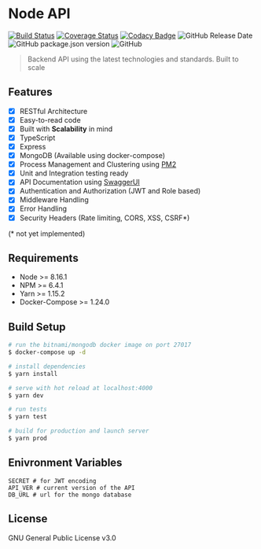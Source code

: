 # Node API

[![Build Status](https://travis-ci.org/x249/node-api.svg?branch=master)](https://travis-ci.org/x249/node-api)
[![Coverage Status](https://coveralls.io/repos/github/x249/node-api/badge.svg?branch=master)](https://coveralls.io/github/x249/node-api?branch=master)
[![Codacy Badge](https://api.codacy.com/project/badge/Grade/9aca11d1b2f94ec0a36efcb9c4b67d00)](https://www.codacy.com/manual/phr3nzy/node-api?utm_source=github.com&amp;utm_medium=referral&amp;utm_content=x249/node-api&amp;utm_campaign=Badge_Grade)
![GitHub Release Date](https://img.shields.io/github/release-date/x249/node-api.svg?style=flat-square)
![GitHub package.json version](https://img.shields.io/github/package-json/v/x249/node-api.svg?style=flat-square)
![GitHub](https://img.shields.io/github/license/x249/node-api.svg)

> Backend API using the latest technologies and standards. Built to scale

## Features

-   [x] RESTful Architecture
-   [x] Easy-to-read code
-   [x] Built with **Scalability** in mind
-   [x] TypeScript
-   [x] Express
-   [x] MongoDB (Available using docker-compose)
-   [x] Process Management and Clustering using [PM2](http://pm2.keymetrics.io/)
-   [x] Unit and Integration testing ready
-   [x] API Documentation using [SwaggerUI](https://swagger.io/tools/swagger-ui/)
-   [x] Authentication and Authorization (JWT and Role based)
-   [x] Middleware Handling
-   [x] Error Handling
-   [x] Security Headers (Rate limiting, CORS, XSS, CSRF\*)

(\* not yet implemented)

## Requirements

-   Node >= 8.16.1
-   NPM >= 6.4.1
-   Yarn >= 1.15.2
-   Docker-Compose >= 1.24.0

## Build Setup

```bash
# run the bitnami/mongodb docker image on port 27017
$ docker-compose up -d

# install dependencies
$ yarn install

# serve with hot reload at localhost:4000
$ yarn dev

# run tests
$ yarn test

# build for production and launch server
$ yarn prod
```

## Enivronment Variables

```env
SECRET # for JWT encoding
API_VER # current version of the API
DB_URL # url for the mongo database
```

## License

GNU General Public License v3.0
